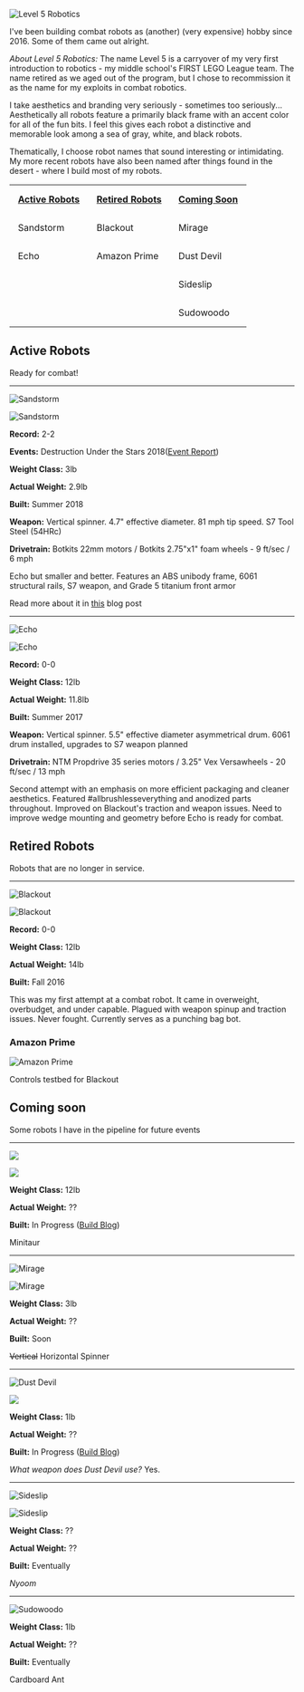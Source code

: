 ![](https://i.imgur.com/e5rsld6.png "Level 5 Robotics") 

I've been building combat robots as (another) (very expensive) hobby since 2016. Some of them came out alright. 

*About Level 5 Robotics:* The name Level 5 is a carryover of my very first introduction to robotics - my middle school's FIRST LEGO League team. The name retired as we aged out of the program, but I chose to recommission it as the name for my exploits in combat robotics. 

I take aesthetics and branding very seriously - sometimes too seriously... Aesthetically all robots feature a primarily black frame with an accent color for all of the fun bits. I feel this gives each robot a distinctive and memorable look among a sea of gray, white, and black robots. 

Thematically, I choose robot names that sound interesting or intimidating. My more recent robots have also been named after things found in the desert - where I build most of my robots. 

<style>
th, td {
    padding: 15px;
    text-align: left;
}
</style>

<table><tr><th>  <a href="http://www.jgermita.me/combatrobots/#active">Active Robots</a>  </th><th>  <a href="http://www.jgermita.me/combatrobots/#retired">Retired Robots</a>  </th><th>  <a href="http://www.jgermita.me/combatrobots/#soon">Coming Soon</a>  </th></tr>
<tr><td>Sandstorm</td><td>Blackout</td><td>Mirage</td></tr>
<tr><td>Echo</td><td>Amazon Prime</td><td>Dust Devil</td></tr>
<tr><td></td><td></td><td>Sideslip</td></tr>
<tr><td></td><td></td><td>Sudowoodo</td></tr>
</table>

<div id="active"/>

## Active Robots

Ready for combat!

---

![](https://i.imgur.com/sHEKu1z.png "Sandstorm") 

![](https://i.imgur.com/9s8z3tam.jpg "Sandstorm") 

**Record:** 2-2

**Events:** Destruction Under the Stars 2018([Event Report](http://www.jgermita.me/Sandstorm-Event-Report/))

**Weight Class:** 3lb

**Actual Weight:** 2.9lb

**Built:** Summer 2018

**Weapon:** Vertical spinner. 4.7" effective diameter. 81 mph tip speed. S7 Tool Steel (54HRc)

**Drivetrain:** Botkits 22mm motors / Botkits 2.75"x1" foam wheels - 9 ft/sec / 6 mph

Echo but smaller and better. Features an ABS unibody frame, 6061 structural rails, S7 weapon, and Grade 5 titanium front armor

Read more about it in [this](http://www.jgermita.me/Sandstorm/) blog post

---

![](https://i.imgur.com/4i1ynSF.png "Echo") 

![](https://i.imgur.com/mOHeoP1m.png "Echo") 

**Record:** 0-0

**Weight Class:** 12lb

**Actual Weight:** 11.8lb

**Built:** Summer 2017

**Weapon:** Vertical spinner. 5.5" effective diameter asymmetrical drum. 6061 drum installed, upgrades to S7 weapon planned

**Drivetrain:** NTM Propdrive 35 series motors / 3.25" Vex Versawheels - 20 ft/sec / 13 mph

Second attempt with an emphasis on more efficient packaging and cleaner aesthetics. Featured #allbrushlesseverything and anodized parts throughout. Improved on Blackout's traction and weapon issues. Need to improve wedge mounting and geometry before Echo is ready for combat. 

<div id="retired"/>

## Retired Robots

Robots that are no longer in service. 

---

![](https://i.imgur.com/v1N655V.png "Blackout") 

![](https://i.imgur.com/iRiYpj0m.jpg "Blackout")

**Record:** 0-0

**Weight Class:** 12lb

**Actual Weight:** 14lb

**Built:** Fall 2016

This was my first attempt at a combat robot. It came in overweight, overbudget, and under capable. Plagued with weapon spinup and traction issues. Never fought. Currently serves as a punching bag bot.

### Amazon Prime

![](https://i.imgur.com/VLluqjl.gif "Amazon Prime")

Controls testbed for Blackout

<div id="soon"/>

## Coming soon

Some robots I have in the pipeline for future events

---

![](https://i.imgur.com/MvhidVo.png) 

![](https://i.imgur.com/HxgXQHS.png) 

**Weight Class:** 12lb

**Actual Weight:** ??

**Built:** In Progress ([Build Blog](http://www.jgermita.me/jsbuildblog/))

Minitaur

---

![](https://i.imgur.com/XA5vA93.png "Mirage") 

![](https://i.imgur.com/sancn66.png "Mirage") 

**Weight Class:** 3lb

**Actual Weight:** ??

**Built:** Soon

~~Vertical~~ Horizontal Spinner

---


![](https://i.imgur.com/2BDxqMH.png "Dust Devil") 

![](https://i.imgur.com/wxUlVHB.png)

**Weight Class:** 1lb

**Actual Weight:** ??

**Built:** In Progress ([Build Blog](http://www.jgermita.me/ddbuildblog/))

_What weapon does Dust Devil use?_
Yes.

---

![](https://i.imgur.com/K73SGDB.png "Sideslip") 

![](https://i.imgur.com/vZbiEkm.png "Sideslip") 

**Weight Class:** ??

**Actual Weight:** ??

**Built:** Eventually

_Nyoom_

---

![](https://i.imgur.com/BAl7B8s.png "Sudowoodo")

**Weight Class:** 1lb

**Actual Weight:** ??

**Built:** Eventually

Cardboard Ant
